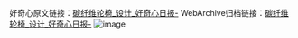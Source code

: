 好奇心原文链接：[碳纤维轮椅_设计_好奇心日报-](https://www.qdaily.com/articles/3034.html)
WebArchive归档链接：[碳纤维轮椅_设计_好奇心日报-](http://web.archive.org/web/20190623151435/https://www.qdaily.com/articles/3034.html)
![image](http://ww3.sinaimg.cn/large/007d5XDply1g3v6j2aeb7j30u03ejakf)